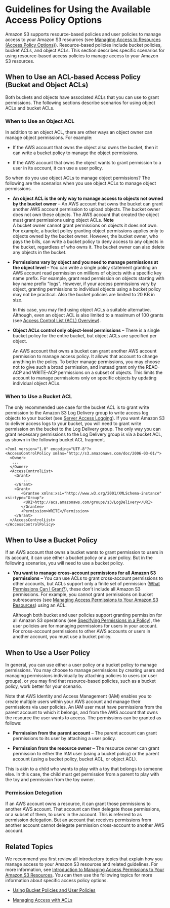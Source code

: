 # Guidelines for Using the Available Access Policy Options<a name="access-policy-alternatives-guidelines"></a>

Amazon S3 supports resource\-based policies and user policies to manage access to your Amazon S3 resources \(see [Managing Access to Resources \(Access Policy Options\)](access-control-overview.md#access-control-resources-manage-permissions-basics)\)\. Resource\-based policies include bucket policies, bucket ACLs, and object ACLs\. This section describes specific scenarios for using resource\-based access policies to manage access to your Amazon S3 resources\. 

## When to Use an ACL\-based Access Policy \(Bucket and Object ACLs\)<a name="when-to-use-acl"></a>

Both buckets and objects have associated ACLs that you can use to grant permissions\. The following sections describe scenarios for using object ACLs and bucket ACLs\.

### When to Use an Object ACL<a name="when-to-use-object-acl"></a>

In addition to an object ACL, there are other ways an object owner can manage object permissions\. For example:

+ If the AWS account that owns the object also owns the bucket, then it can write a bucket policy to manage the object permissions\.

+ If the AWS account that owns the object wants to grant permission to a user in its account, it can use a user policy\.

So when do you use object ACLs to manage object permissions? The following are the scenarios when you use object ACLs to manage object permissions\.

+ **An object ACL is the only way to manage access to objects not owned by the bucket owner** – An AWS account that owns the bucket can grant another AWS account permission to upload objects\. The bucket owner does not own these objects\. The AWS account that created the object must grant permissions using object ACLs\. 
**Note**  
A bucket owner cannot grant permissions on objects it does not own\. For example, a bucket policy granting object permissions applies only to objects owned by the bucket owner\. However, the bucket owner, who pays the bills, can write a bucket policy to deny access to any objects in the bucket, regardless of who owns it\. The bucket owner can also delete any objects in the bucket\. 

+ **Permissions vary by object and you need to manage permissions at the object level** – You can write a single policy statement granting an AWS account read permission on millions of objects with a specific key name prefix\. For example, grant read permission on objects starting with key name prefix "logs"\. However, if your access permissions vary by object, granting permissions to individual objects using a bucket policy may not be practical\. Also the bucket policies are limited to 20 KB in size\. 

  In this case, you may find using object ACLs a suitable alternative\. Although, even an object ACL is also limited to a maximum of 100 grants \(see [Access Control List \(ACL\) Overview](acl-overview.md)\)\. 

+ **Object ACLs control only object\-level permissions** –  There is a single bucket policy for the entire bucket, but object ACLs are specified per object\.

  An AWS account that owns a bucket can grant another AWS account permission to manage access policy\. It allows that account to change anything in the policy\. To better manage permissions, you may choose not to give such a broad permission, and instead grant only the READ\-ACP and WRITE\-ACP permissions on a subset of objects\. This limits the account to manage permissions only on specific objects by updating individual object ACLs\.

### When to Use a Bucket ACL<a name="when-to-use-bucket-acl"></a>

The only recommended use case for the bucket ACL is to grant write permission to the Amazon S3 Log Delivery group to write access log objects to your bucket \(see [Server Access Logging](ServerLogs.md)\)\. If you want Amazon S3 to deliver access logs to your bucket, you will need to grant write permission on the bucket to the Log Delivery group\. The only way you can grant necessary permissions to the Log Delivery group is via a bucket ACL, as shown in the following bucket ACL fragment\.

```
<?xml version="1.0" encoding="UTF-8"?>
<AccessControlPolicy xmlns="http://s3.amazonaws.com/doc/2006-03-01/">
  <Owner>
   ...
  </Owner>
  <AccessControlList>
    <Grant>
        ...
    </Grant>  
    <Grant>
       <Grantee xmlns:xsi="http://www.w3.org/2001/XMLSchema-instance" xsi:type="Group">
        <URI>http://acs.amazonaws.com/groups/s3/LogDelivery</URI>
       </Grantee>
       <Permission>WRITE</Permission>
    </Grant>  
  </AccessControlList>
</AccessControlPolicy>
```

## When to Use a Bucket Policy<a name="when-to-use-bucket-policy"></a>

If an AWS account that owns a bucket wants to grant permission to users in its account, it can use either a bucket policy or a user policy\. But in the following scenarios, you will need to use a bucket policy\.

+ **You want to manage cross\-account permissions for all Amazon S3 permissions** – You can use ACLs to grant cross\-account permissions to other accounts, but ACLs support only a finite set of permission \([What Permissions Can I Grant?](acl-overview.md#permissions)\), these don't include all Amazon S3 permissions\. For example, you cannot grant permissions on bucket subresources \(see [Managing Access Permissions to Your Amazon S3 Resources](s3-access-control.md)\) using an ACL\. 

  Although both bucket and user policies support granting permission for all Amazon S3 operations \(see [Specifying Permissions in a Policy](using-with-s3-actions.md)\), the user policies are for managing permissions for users in your account\. For cross\-account permissions to other AWS accounts or users in another account, you must use a bucket policy\.

## When to Use a User Policy<a name="when-to-use-user-policy"></a>

In general, you can use either a user policy or a bucket policy to manage permissions\. You may choose to manage permissions by creating users and managing permissions individually by attaching policies to users \(or user groups\), or you may find that resource\-based policies, such as a bucket policy, work better for your scenario\.

Note that AWS Identity and Access Management \(IAM\) enables you to create multiple users within your AWS account and manage their permissions via user policies\. An IAM user must have permissions from the parent account to which it belongs, and from the AWS account that owns the resource the user wants to access\. The permissions can be granted as follows:

+ **Permission from the parent account** – The parent account can grant permissions to its user by attaching a user policy\.

+ **Permission from the resource owner** – The resource owner can grant permission to either the IAM user \(using a bucket policy\) or the parent account \(using a bucket policy, bucket ACL, or object ACL\)\.

This is akin to a child who wants to play with a toy that belongs to someone else\. In this case, the child must get permission from a parent to play with the toy and permission from the toy owner\.

### Permission Delegation<a name="permission-delegation"></a>

If an AWS account owns a resource, it can grant those permissions to another AWS account\. That account can then delegate those permissions, or a subset of them, to users in the account\. This is referred to as permission delegation\. But an account that receives permissions from another account cannot delegate permission cross\-account to another AWS account\. 

## Related Topics<a name="access-control-guidelines-related-topics"></a>

 We recommend you first review all introductory topics that explain how you manage access to your Amazon S3 resources and related guidelines\. For more information, see [Introduction to Managing Access Permissions to Your Amazon S3 Resources](intro-managing-access-s3-resources.md)\. You can then use the following topics for more information about specific access policy options\. 

+ [Using Bucket Policies and User Policies](using-iam-policies.md)

+ [Managing Access with ACLs ](S3_ACLs_UsingACLs.md)